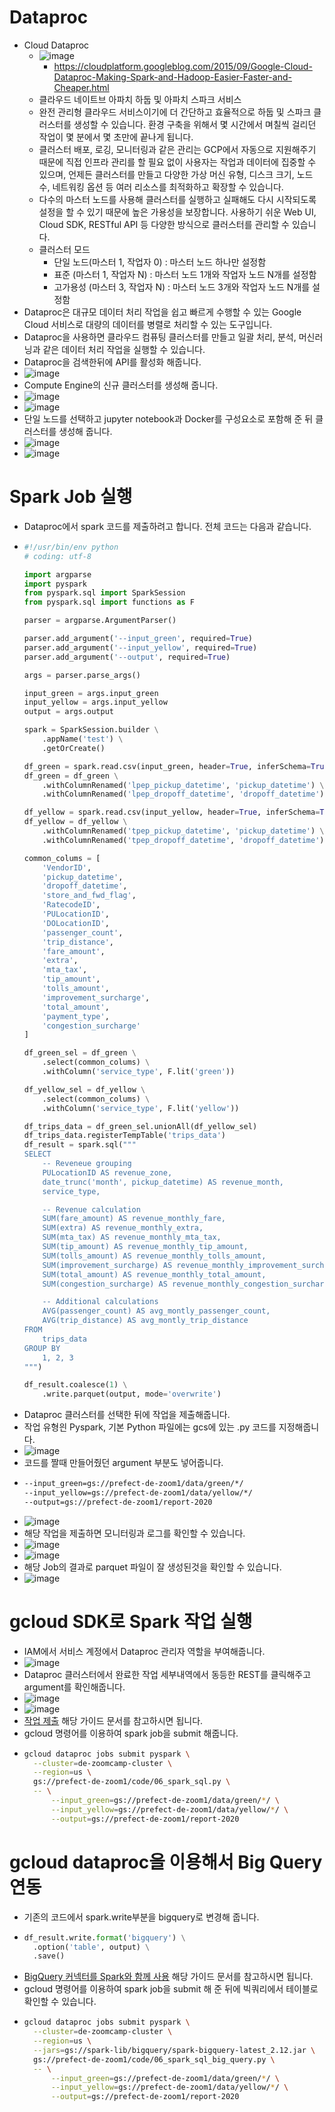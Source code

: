 # Dataproc 
- Cloud Dataproc
  - ![image](https://user-images.githubusercontent.com/47103479/235684790-bae8b0c5-d48f-4ffb-887a-4ebf477571e3.png)
    - https://cloudplatform.googleblog.com/2015/09/Google-Cloud-Dataproc-Making-Spark-and-Hadoop-Easier-Faster-and-Cheaper.html
  - 클라우드 네이트브 아파치 하둡 및 아파치 스파크 서비스
  - 완전 관리형 클라우드 서비스이기에 더 간단하고 효율적으로 하둡 및 스파크 클러스터를 생성할 수 있습니다. 환경 구축을 위해서 몇 시간에서 며칠씩 걸리던 작업이 몇 분에서 몇 초만에 끝나게 됩니다.
  - 클러스터 배포, 로깅, 모니터링과 같은 관리는 GCP에서 자동으로 지원해주기 때문에 직접 인프라 관리를 할 필요 없이 사용자는 작업과 데이터에 집중할 수 있으며, 언제든 클러스터를 만들고 다양한 가상 머신 유형, 디스크 크기, 노드 수, 네트워킹 옵션 등 여러 리소스를 최적화하고 확장할 수 있습니다.
  - 다수의 마스터 노드를 사용해 클러스터를 실행하고 실패해도 다시 시작되도록 설정을 할 수 있기 때문에 높은 가용성을 보장합니다. 사용하기 쉬운 Web UI, Cloud SDK, RESTful API 등 다양한 방식으로 클러스터를 관리할 수 있습니다.
  - 클러스터 모드
    - 단일 노드(마스터 1, 작업자 0) : 마스터 노드 하나만 설정함
    - 표준 (마스터 1, 작업자 N) : 마스터 노드 1개와 작업자 노드 N개를 설정함
    - 고가용성 (마스터 3, 작업자 N) : 마스터 노드 3개와 작업자 노드 N개를 설정함
- Dataproc은 대규모 데이터 처리 작업을 쉽고 빠르게 수행할 수 있는 Google Cloud 서비스로 대량의 데이터를 병렬로 처리할 수 있는 도구입니다.
- Dataproc을 사용하면 클라우드 컴퓨팅 클러스터를 만들고 일괄 처리, 분석, 머신러닝과 같은 데이터 처리 작업을 실행할 수 있습니다.
- Dataproc을 검색한뒤에 API를 활성화 해줍니다.
- ![image](https://user-images.githubusercontent.com/47103479/235668801-553cac06-71dc-428e-85a5-e42bfe59d156.png)
- Compute Engine의 신규 클러스터를 생성해 줍니다.
- ![image](https://user-images.githubusercontent.com/47103479/235669017-46cf1271-748d-45fe-9067-e9043b8ffa7f.png)
- ![image](https://user-images.githubusercontent.com/47103479/235669243-b091b710-f2d4-4ac4-aa7a-993f6ae60575.png)
- 단일 노드를 선택하고 jupyter notebook과 Docker를 구성요소로 포함해 준 뒤 클러스터를 생성해 줍니다.
- ![image](https://user-images.githubusercontent.com/47103479/235669758-b8000813-9c36-44ad-b08d-bf6b700c9288.png)
- ![image](https://user-images.githubusercontent.com/47103479/235669778-4fffcda6-4367-4396-83ce-4d7b34a850e7.png)

# Spark Job 실행
- Dataproc에서 spark 코드를 제출하려고 합니다. 전체 코드는 다음과 같습니다.
- ```python
  #!/usr/bin/env python
  # coding: utf-8

  import argparse
  import pyspark
  from pyspark.sql import SparkSession
  from pyspark.sql import functions as F

  parser = argparse.ArgumentParser()

  parser.add_argument('--input_green', required=True)
  parser.add_argument('--input_yellow', required=True)
  parser.add_argument('--output', required=True)

  args = parser.parse_args()

  input_green = args.input_green
  input_yellow = args.input_yellow
  output = args.output

  spark = SparkSession.builder \
      .appName('test') \
      .getOrCreate()

  df_green = spark.read.csv(input_green, header=True, inferSchema=True)
  df_green = df_green \
      .withColumnRenamed('lpep_pickup_datetime', 'pickup_datetime') \
      .withColumnRenamed('lpep_dropoff_datetime', 'dropoff_datetime')

  df_yellow = spark.read.csv(input_yellow, header=True, inferSchema=True)
  df_yellow = df_yellow \
      .withColumnRenamed('tpep_pickup_datetime', 'pickup_datetime') \
      .withColumnRenamed('tpep_dropoff_datetime', 'dropoff_datetime')

  common_colums = [
      'VendorID',
      'pickup_datetime',
      'dropoff_datetime',
      'store_and_fwd_flag',
      'RatecodeID',
      'PULocationID',
      'DOLocationID',
      'passenger_count',
      'trip_distance',
      'fare_amount',
      'extra',
      'mta_tax',
      'tip_amount',
      'tolls_amount',
      'improvement_surcharge',
      'total_amount',
      'payment_type',
      'congestion_surcharge'
  ]

  df_green_sel = df_green \
      .select(common_colums) \
      .withColumn('service_type', F.lit('green'))

  df_yellow_sel = df_yellow \
      .select(common_colums) \
      .withColumn('service_type', F.lit('yellow'))

  df_trips_data = df_green_sel.unionAll(df_yellow_sel)
  df_trips_data.registerTempTable('trips_data')
  df_result = spark.sql("""
  SELECT 
      -- Reveneue grouping 
      PULocationID AS revenue_zone,
      date_trunc('month', pickup_datetime) AS revenue_month, 
      service_type, 

      -- Revenue calculation 
      SUM(fare_amount) AS revenue_monthly_fare,
      SUM(extra) AS revenue_monthly_extra,
      SUM(mta_tax) AS revenue_monthly_mta_tax,
      SUM(tip_amount) AS revenue_monthly_tip_amount,
      SUM(tolls_amount) AS revenue_monthly_tolls_amount,
      SUM(improvement_surcharge) AS revenue_monthly_improvement_surcharge,
      SUM(total_amount) AS revenue_monthly_total_amount,
      SUM(congestion_surcharge) AS revenue_monthly_congestion_surcharge,

      -- Additional calculations
      AVG(passenger_count) AS avg_montly_passenger_count,
      AVG(trip_distance) AS avg_montly_trip_distance
  FROM
      trips_data
  GROUP BY
      1, 2, 3
  """)

  df_result.coalesce(1) \
      .write.parquet(output, mode='overwrite')
  ```
- Dataproc 클러스터를 선택한 뒤에 작업을 제출해줍니다.
- 작업 유형읜 Pyspark, 기본 Python 파일에는 gcs에 있는 .py 코드를 지정해줍니다.
- ![image](https://user-images.githubusercontent.com/47103479/235675821-66e1d4f0-e237-4a63-aac4-485d9cd7a0af.png)
- 코드를 짤때 만들어줬던 argument 부분도 넣어줍니다.
- ```bash
  --input_green=gs://prefect-de-zoom1/data/green/*/
  --input_yellow=gs://prefect-de-zoom1/data/yellow/*/
  --output=gs://prefect-de-zoom1/report-2020
  ```
- ![image](https://user-images.githubusercontent.com/47103479/235673235-030ae3d1-ccfd-43e3-a480-3f1ac9cc77fc.png)
- 해당 작업을 제출하면 모니터링과 로그를 확인할 수 있습니다.
- ![image](https://user-images.githubusercontent.com/47103479/235677125-2badd3f0-966c-4f5b-a02b-1779ebcdf18d.png)
- ![image](https://user-images.githubusercontent.com/47103479/235677267-7e556304-e23d-472c-9439-8f993ea949a1.png)
- 해당 Job의 결과로 parquet 파일이 잘 생성된것을 확인할 수 있습니다.
- ![image](https://user-images.githubusercontent.com/47103479/235677973-5016e1ac-49a2-443b-98cb-e1be996836c7.png)

# gcloud SDK로 Spark 작업 실행
- IAM에서 서비스 계정에서 Dataproc 관리자 역할을 부여해줍니다.
- ![image](https://user-images.githubusercontent.com/47103479/235679390-3b2b2030-6475-43ba-81b8-8ee0171240ea.png)
- Dataproc 클러스터에서 완료한 작업 세부내역에서 동등한 REST를 클릭해주고 argument를 확인해줍니다.
- ![image](https://user-images.githubusercontent.com/47103479/235678273-c693ecc2-87ff-4dfa-bd18-c83d2561706b.png)
- ![image](https://user-images.githubusercontent.com/47103479/235678418-57b7a77b-d116-4781-8931-f9fce3d0c7b3.png)
- [작업 제출](https://cloud.google.com/dataproc/docs/guides/submit-job?hl=ko#dataproc-submit-job-gcloud) 해당 가이드 문서를 참고하시면 됩니다.
- gcloud 명령어를 이용하여 spark job을 submit 해줍니다.
- ```bash
  gcloud dataproc jobs submit pyspark \
    --cluster=de-zoomcamp-cluster \
    --region=us \
    gs://prefect-de-zoom1/code/06_spark_sql.py \
    -- \
        --input_green=gs://prefect-de-zoom1/data/green/*/ \
        --input_yellow=gs://prefect-de-zoom1/data/yellow/*/ \
        --output=gs://prefect-de-zoom1/report-2020
  ```

# gcloud dataproc을 이용해서 Big Query 연동
- 기존의 코드에서 spark.write부분을 bigquery로 변경해 줍니다.
- ```python
  df_result.write.format('bigquery') \
    .option('table', output) \
    .save()
  ```
- [BigQuery 커넥터를 Spark와 함께 사용](https://cloud.google.com/dataproc/docs/tutorials/bigquery-connector-spark-example?hl=ko) 해당 가이드 문서를 참고하시면 됩니다.
- gcloud 명령어를 이용하여 spark job을 submit 해 준 뒤에 빅쿼리에서 테이블로 확인할 수 있습니다.
- ```bash
  gcloud dataproc jobs submit pyspark \
    --cluster=de-zoomcamp-cluster \
    --region=us \
    --jars=gs://spark-lib/bigquery/spark-bigquery-latest_2.12.jar \
    gs://prefect-de-zoom1/code/06_spark_sql_big_query.py \
    -- \
        --input_green=gs://prefect-de-zoom1/data/green/*/ \
        --input_yellow=gs://prefect-de-zoom1/data/yellow/*/ \
        --output=gs://prefect-de-zoom1/report-2020
  ```

